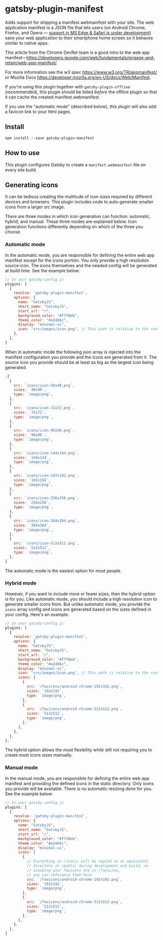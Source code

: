 # gatsby-plugin-manifest

Adds support for shipping a manifest.webmanifest with your site. The web application
manifest is a JSON file that lets users (on Android Chrome, Firefox, and Opera —
[support in MS Edge & Safari is under development](http://caniuse.com/#feat=web-app-manifest))
save your web application to their smartphone home screen so it behaves similar
to native apps.

This article from the Chrome DevRel team is a good intro to the web app
manifest—https://developers.google.com/web/fundamentals/engage-and-retain/web-app-manifest/

For more information see the w3 spec https://www.w3.org/TR/appmanifest/ or Mozilla Docs https://developer.mozilla.org/en-US/docs/Web/Manifest.

If you're using this plugin together with `gatsby-plugin-offline` (recommended),
this plugin should be listed _before_ the offline plugin so that it can cache
the created manifest.webmanifest.

If you use the "automatic mode" (described below), this plugin will also add a favicon link to your html pages.

## Install

`npm install --save gatsby-plugin-manifest`

## How to use

This plugin configures Gatsby to create a `manifest.webmanifest` file on every site build.

## Generating icons

It can be tedious creating the multitude of icon sizes required by different devices and browsers. This plugin includes code to auto-generate smaller icons from a larger src image.

There are three modes in which icon generation can function: automatic, hybrid, and manual. These three modes are explained below. Icon generation functions differently depending on which of the three you choose.

### Automatic mode

In the automatic mode, you are responsible for defining the entire web app manifest except for the icons portion. You only provide a high resolution source icon. The icons themselves and the needed config will be generated at build time. See the example below:

```javascript
// In your gatsby-config.js
plugins: [
  {
    resolve: `gatsby-plugin-manifest`,
    options: {
      name: "GatsbyJS",
      short_name: "GatsbyJS",
      start_url: "/",
      background_color: "#f7f0eb",
      theme_color: "#a2466c",
      display: "minimal-ui",
      icon: "src/images/icon.png", // This path is relative to the root of the site.
    },
  },
]
```

When in automatic mode the following json array is injected into the manifest configuration you provide and the icons are generated from it. The source icon you provide should be at least as big as the largest icon being generated.

```javascript
;[
  {
    src: `icons/icon-48x48.png`,
    sizes: `48x48`,
    type: `image/png`,
  },
  {
    src: `icons/icon-72x72.png`,
    sizes: `72x72`,
    type: `image/png`,
  },
  {
    src: `icons/icon-96x96.png`,
    sizes: `96x96`,
    type: `image/png`,
  },
  {
    src: `icons/icon-144x144.png`,
    sizes: `144x144`,
    type: `image/png`,
  },
  {
    src: `icons/icon-192x192.png`,
    sizes: `192x192`,
    type: `image/png`,
  },
  {
    src: `icons/icon-256x256.png`,
    sizes: `256x256`,
    type: `image/png`,
  },
  {
    src: `icons/icon-384x384.png`,
    sizes: `384x384`,
    type: `image/png`,
  },
  {
    src: `icons/icon-512x512.png`,
    sizes: `512x512`,
    type: `image/png`,
  },
]
```

The automatic mode is the easiest option for most people.

### Hybrid mode

However, if you want to include more or fewer sizes, then the hybrid option is for you. Like automatic mode, you should include a high resolution icon to generate smaller icons from. But unlike automatic mode, you provide the `icons` array config and icons are generated based on the sizes defined in your config. Here's an example:

```javascript
// In your gatsby-config.js
plugins: [
  {
    resolve: `gatsby-plugin-manifest`,
    options: {
      name: "GatsbyJS",
      short_name: "GatsbyJS",
      start_url: "/",
      background_color: "#f7f0eb",
      theme_color: "#a2466c",
      display: "minimal-ui",
      icon: "src/images/icon.png", // This path is relative to the root of the site.
      icons: [
        {
          src: `/favicons/android-chrome-192x192.png`,
          sizes: `192x192`,
          type: `image/png`,
        },
        {
          src: `/favicons/android-chrome-512x512.png`,
          sizes: `512x512`,
          type: `image/png`,
        },
      ],
    },
  },
];
```

The hybrid option allows the most flexibility while still not requiring you to create most icons sizes manually.

### Manual mode

In the manual mode, you are responsible for defining the entire web app manifest and providing the defined icons in the static directory. Only icons you provide will be available. There is no automatic resizing done for you. See the example below:

```javascript
// In your gatsby-config.js
plugins: [
  {
    resolve: `gatsby-plugin-manifest`,
    options: {
      name: "GatsbyJS",
      short_name: "GatsbyJS",
      start_url: "/",
      background_color: "#f7f0eb",
      theme_color: "#a2466c",
      display: "minimal-ui",
      icons: [
        {
          // Everything in /static will be copied to an equivalent
          // directory in /public during development and build, so
          // assuming your favicons are in /favicons,
          // you can reference them here
          src: `/favicons/android-chrome-192x192.png`,
          sizes: `192x192`,
          type: `image/png`,
        },
        {
          src: `/favicons/android-chrome-512x512.png`,
          sizes: `512x512`,
          type: `image/png`,
        },
      ],
    },
  },
]
```
